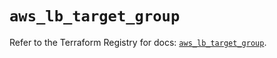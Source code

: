 # `aws_lb_target_group`

Refer to the Terraform Registry for docs: [`aws_lb_target_group`](https://registry.terraform.io/providers/hashicorp/aws/6.10.0/docs/resources/lb_target_group).
